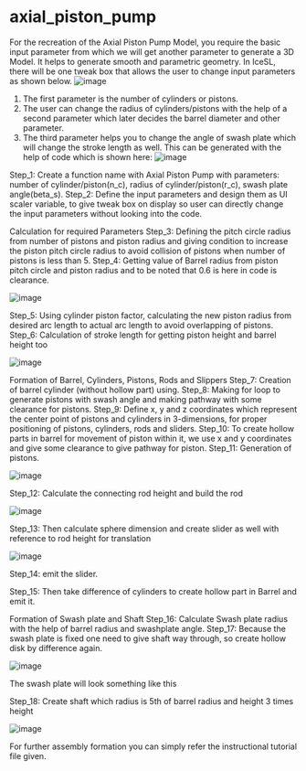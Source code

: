 # axial_piston_pump
For the recreation of the Axial Piston Pump Model, you require the basic input parameter from which we will get another parameter to generate a 3D Model. It helps to generate smooth and parametric geometry. In IceSL, there will be one tweak box that allows the user to change input parameters as shown below.
![image](https://github.com/NachiKachoriya/axial_piston_pump/assets/136236455/2af1a6c3-4924-41f6-9a79-cb97ae2fdcd2)
1. The first parameter is the number of cylinders or pistons.
2. The user can change the radius of cylinders/pistons with the help of a second parameter which later decides the barrel diameter and other parameter.
3. The third parameter helps you to change the angle of swash plate which will change the stroke length as well.
This can be generated with the help of code which is shown here:
![image](https://github.com/NachiKachoriya/axial_piston_pump/assets/136236455/af52a9bd-1a06-487f-acf8-b6072d08880f)

Step_1: Create a function name with Axial Piston Pump with parameters: number of cylinder/piston(n_c), radius of cylinder/piston(r_c), swash plate angle(beta_s).
Step_2: Define the input parameters and design them as UI scaler variable, to give tweak box on display so user can directly change the input parameters without looking into the code.

Calculation for required Parameters
Step_3: Defining the pitch circle radius from number of pistons and piston radius and giving condition to increase the piston pitch circle radius to avoid collision of pistons when number of pistons is less than 5.
Step_4: Getting value of Barrel radius from piston pitch circle and piston radius and to be noted that 0.6 is here in code is clearance.

![image](https://github.com/NachiKachoriya/axial_piston_pump/assets/136236455/be49fc0f-10a4-4f30-a760-55dc89480d26)

Step_5: Using cylinder piston factor, calculating the new piston radius from desired arc length to actual arc length to avoid overlapping of pistons.
Step_6: Calculation of stroke length for getting piston height and barrel height too

![image](https://github.com/NachiKachoriya/axial_piston_pump/assets/136236455/c575b915-50a7-4456-ba39-a83181c6df28)

Formation of Barrel, Cylinders, Pistons, Rods and Slippers
Step_7: Creation of barrel cylinder (without hollow part) using.
Step_8: Making for loop to generate pistons with swash angle and making pathway with some clearance for pistons.
Step_9: Define x, y and z coordinates which represent the center point of pistons and cylinders in 3-dimensions, for proper positioning of pistons, cylinders, rods and sliders.
Step_10: To create hollow parts in barrel for movement of piston within it, we use x and y coordinates and give some clearance to give pathway for piston.
Step_11: Generation of pistons.

![image](https://github.com/NachiKachoriya/axial_piston_pump/assets/136236455/205bcf5f-c3c4-4524-bea9-c25741f41358)

Step_12: Calculate the connecting rod height and build the rod

![image](https://github.com/NachiKachoriya/axial_piston_pump/assets/136236455/3957505a-5fca-4806-96c4-e3feed1d1aa9)

Step_13: Then calculate sphere dimension and create slider as well with reference to rod height for translation

![image](https://github.com/NachiKachoriya/axial_piston_pump/assets/136236455/96dbfef9-d6fb-412a-ab56-9e3699ace575)

Step_14: emit the slider.

Step_15: Then take difference of cylinders to create hollow part in Barrel and emit it.

Formation of Swash plate and Shaft
Step_16: Calculate Swash plate radius with the help of barrel radius and swashplate angle.
Step_17: Because the swash plate is fixed one need to give shaft way through, so create hollow disk by difference again.

![image](https://github.com/NachiKachoriya/axial_piston_pump/assets/136236455/ff8fb413-cd58-4e14-a140-c3fea64be682)

The swash plate will look something like this

Step_18: Create shaft which radius is 5th of barrel radius and height 3 times height

![image](https://github.com/NachiKachoriya/axial_piston_pump/assets/136236455/f4c78d03-5bfa-4543-9f85-20c3eb593bb3)

For further assembly formation you can simply refer the instructional tutorial file given.
